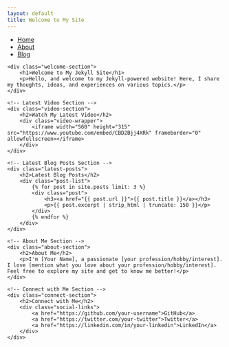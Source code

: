 ```yaml
---
layout: default
title: Welcome to My Site
---
```


<link rel="stylesheet" href="{{ '/assets/css/styles.css' | relative_url }}">

<div class="container">
    <!-- Menu -->
    <ul class="menu">
        <li><a href="/">Home</a></li>
        <li><a href="/about/">About</a></li>
        <li><a href="/blog/">Blog</a></li>
        <!-- Add additional menu items as needed -->
    </ul>

    <div class="welcome-section">
        <h1>Welcome to My Jekyll Site</h1>
        <p>Hello, and welcome to my Jekyll-powered website! Here, I share my thoughts, ideas, and experiences on various topics.</p>
    </div>

    <!-- Latest Video Section -->
    <div class="video-section">
        <h2>Watch My Latest Video</h2>
        <div class="video-wrapper">
            <iframe width="560" height="315" src="https://www.youtube.com/embed/CBD2Bjj4XRk" frameborder="0" allowfullscreen></iframe>
        </div>
    </div>

    <!-- Latest Blog Posts Section -->
    <div class="latest-posts">
        <h2>Latest Blog Posts</h2>
        <div class="post-list">
            {% for post in site.posts limit: 3 %}
            <div class="post">
                <h3><a href="{{ post.url }}">{{ post.title }}</a></h3>
                <p>{{ post.excerpt | strip_html | truncate: 150 }}</p>
            </div>
            {% endfor %}
        </div>
    </div>

    <!-- About Me Section -->
    <div class="about-section">
        <h2>About Me</h2>
        <p>I'm [Your Name], a passionate [your profession/hobby/interest]. I love [mention what you love about your profession/hobby/interest]. Feel free to explore my site and get to know me better!</p>
    </div>

    <!-- Connect with Me Section -->
    <div class="connect-section">
        <h2>Connect with Me</h2>
        <div class="social-links">
            <a href="https://github.com/your-username">GitHub</a>
            <a href="https://twitter.com/your-twitter">Twitter</a>
            <a href="https://linkedin.com/in/your-linkedin">LinkedIn</a>
        </div>
    </div>
</div>

